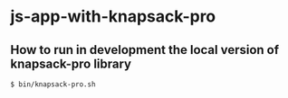 # js-app-with-knapsack-pro

## How to run in development the local version of knapsack-pro library

```shell
$ bin/knapsack-pro.sh
```
